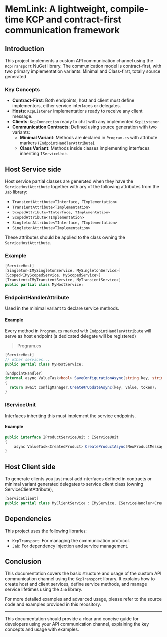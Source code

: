 # MemLink: A lightweight, compile-time KCP and contract-first communication framework

## Introduction

This project implements a custom API communication channel using the `KcpTransport` NuGet library. The communication model is contract-first, with two primary implementation variants: Minimal and Class-first, totally source generated

### Key Concepts

- **Contract-First**: Both endpoints, host and client must define implementors, either service interfaces or delegates.
- **Hosts**: `KcpListener` implementations ready to receive any client message.
- **Clients**: `KcpConnection` ready to chat with any implemented `KcpListener`.
- **Communication Contracts**: Defined using source generation with two variants:
  - **Minimal Variant**: Methods are declared in `Program.cs` with attribute markers (`EndpointHandlerAttribute`).
  - **Class Variant**: Methods inside classes implementing interfaces inheriting `IServiceUnit`.

## Host Service side

Host service partial classes are generated when they have the `ServiceHostAttribute` together with any of the following attributes from the `Jab` library:
- `TransientAttribute<TInterface, TImplementation>`
- `TransientAttribute<TImplementation>`
- `ScopedAttribute<TInterface, TImplementation>`
- `ScopedAttribute<TImplementation>`
- `SingletonAttribute<TInterface, TImplementation>`
- `SingletonAttribute<TImplementation>`

These attributes should be applied to the class owning the `ServiceHostAttribute`.

### Example

```csharp
[ServiceHost]
[Singleton<IMySingletonService, MySingletonService>]
[Scoped<IMyScopedService, MyScopedService>]
[Transient<IMyTransientService, MyTransientService>]
public partial class MyHostService;
```

### EndpointHandlerAttribute

Used in the minimal variant to declare service methods.

#### **Example**
Every method in `Program.cs` marked with `EndpointHandlerAttribute` will serve as host endpoint (a dedicated delegate will be registered)

>Program.cs
```cs
[ServiceHost]
// other services...
public partial class MyHostService;

[EndpointHandler]
internal async ValueTask<bool> SaveConfigurationAsync(string key, string value, [Service] IConfigurationManager configManager = default!, CancellationToken token = default)
{
  return await configManager.CreateOrUpdateAsync(key, value, token);
}
```

### IServiceUnit

Interfaces inheriting this must implement the service endpoints.

#### **Example**

```csharp
public interface IProductServiceUnit : IServiceUnit
{
    async ValueTask<CreatedProduct> CreateProductAsync(NewProductMessage message);
}
```

## Host Client side

To generate clients you just must add interfaces defined in contracts or minimal variant generated delegates to service client class (owning ServiceClientAttribute), 

```csharp
[ServiceClient]
public partial class MyClientService : IMyService, IServiceHandler<CreateProductAsync>;
```

## Dependencies

This project uses the following libraries:
- `KcpTransport`: For managing the communication protocol.
- `Jab`: For dependency injection and service management.

## Conclusion

This documentation covers the basic structure and usage of the custom API communication channel using the `KcpTransport` library. It explains how to create host and client services, define service methods, and manage service lifetimes using the `Jab` library.

For more detailed examples and advanced usage, please refer to the source code and examples provided in this repository.

---

This documentation should provide a clear and concise guide for developers using your API communication channel, explaining the key concepts and usage with examples.
